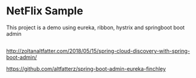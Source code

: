 # NetFlix Sample

This project is a demo using eureka, ribbon, hystrix and springboot boot admin

##

http://zoltanaltfatter.com/2018/05/15/spring-cloud-discovery-with-spring-boot-admin/

https://github.com/altfatterz/spring-boot-admin-eureka-finchley

